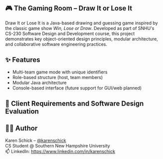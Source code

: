 ## 🎮 The Gaming Room – Draw It or Lose It

Draw It or Lose It is a Java-based drawing and guessing game inspired by the classic game show *Win, Lose or Draw*. Developed as part of SNHU's CS-230 Software Design and Development course, this project demonstrates key object-oriented design principles, modular architecture, and collaborative software engineering practices.

## ✨ Features

- Multi-team game mode with unique identifiers
- Role-based structure (host, team members)
- Modular Java architecture
- Console-based interface (future support for GUI/web planned)

##  📌 Client Requirements and Software Design Evaluation



## 👩‍💻 Author

Karen Schick – [@karenschick](https://github.com/karenschick)  
CS Student @ Southern New Hampshire University  
📫 LinkedIn: https://www.linkedin.com/in/karenschick
